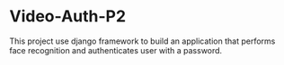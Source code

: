 # Video-Auth-P2
This project use django framework to build an application that performs face recognition and authenticates user with a password.
